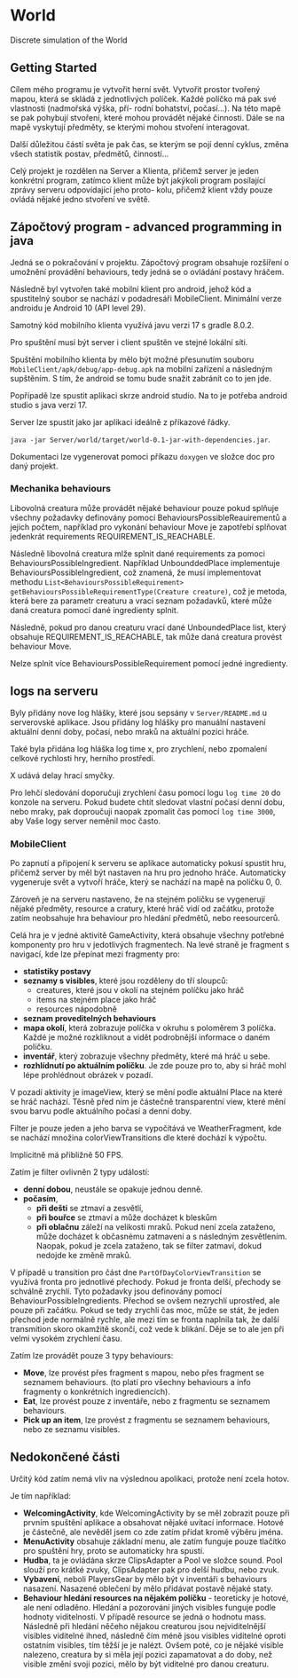 # World
Discrete simulation of the World 

## Getting Started

Cílem mého programu je vytvořit herní svět. Vytvořit prostor tvořený mapou, která se
skládá z jednotlivých políček. Každé políčko má pak své vlastnosti (nadmořská výška, pří-
rodní bohatství, počasí...).
Na této mapě se pak pohybují stvoření, které mohou provádět nějaké činnosti. Dále se na
mapě vyskytují předměty, se kterými mohou stvoření interagovat.

Další důležitou částí světa je pak čas, se kterým se pojí denní cyklus, změna všech statistik
postav, předmětů, činností...

Celý projekt je rozdělen na Server a Klienta, přičemž server je jeden konkrétní program,
zatímco klient může být jakýkoli program posílající zprávy serveru odpovídající jeho proto-
kolu, přičemž klient vždy pouze ovládá nějaké jedno stvoření ve světě.

## Zápočtový program  -  advanced programming in java

Jedná se o pokračování v projektu.
Zápočtový program obsahuje rozšíření o umožnění provádění behaviours, 
tedy jedná se o ovládání postavy hráčem.

Následně byl vytvořen také mobilní klient pro android, jehož kód a spustitelný soubor se nachází v podadresáři MobileClient.
Minimální verze androidu je Android 10 (API level 29).

Samotný kód mobilního klienta využívá javu verzi 17 s gradle 8.0.2.

Pro spuštění musí být server i client spuštěn ve stejné lokální síti.

Spuštění mobilního klienta by mělo být možné přesunutím souboru `MobileClient/apk/debug/app-debug.apk` na mobilní zařízení
a následným supštěním. S tím, že android se tomu bude snažit zabránít co to jen jde.

Popřípadě lze spustit aplikaci skrze android studio. Na to je potřeba android studio s java verzí 17.

Server lze spustit jako jar aplikaci ideálně z příkazové řádky.

`java -jar Server/world/target/world-0.1-jar-with-dependencies.jar`.

Dokumentaci lze vygenerovat pomoci příkazu `doxygen` ve složce doc pro daný projekt. 

### Mechanika behaviours

Libovolná creatura může provádět nějaké behaviour pouze pokud splňuje všechny požadavky definovány pomocí BehavioursPossibleReauirementů a jejich počtem, například pro vykonání behaviour Move je zapotřebí splňovat jedenkrát requirements REQUIREMENT_IS_REACHABLE. 

Následně libovolná creatura mlže splnit dané requirements za pomoci BehavioursPossibleIngredient. 
Například UnbounddedPlace implementuje BehavioursPossibleIngredient, což znamená, že musí implementovat methodu ```List<BehavioursPossibleRequirement> getBehavioursPossibleRequirementType(Creature creature)```, což je metoda, která bere za parametr creaturu a vrací seznam požadavků, které může daná creatura pomocí dané ingredienty splnit.

Následně, pokud pro danou creaturu vrací dané UnboundedPlace list, který obsahuje REQUIREMENT_IS_REACHABLE, tak může daná creatura provést behaviour Move.

Nelze splnit více BehavioursPossibleRequirement pomocí jedné ingredienty.

## logs na serveru

Byly přidány nove log hlášky, které jsou sepsány v `Server/README.md` u serverovské aplikace.
Jsou přidány log hlášky pro manuální nastavení aktuální denní doby, počasí,
nebo mraků na aktuální pozici hráče.

Také byla přidána log hláška log time x, pro zrychlení, nebo zpomalení celkové rychlosti hry, herního prostředí.

X udává delay hrací smyčky.

Pro lehčí sledování doporučuji zrychlení času pomocí logu `log time 20` do konzole na serveru.
Pokud budete chtít sledovat vlastní počasí denní dobu, nebo mraky, pak doproučuji naopak zpomalit čas pomocí `log time 3000`,
aby Vaše logy server neměnil moc často.


### MobileClient

Po zapnutí a připojení k serveru se aplikace automaticky pokusí spustit hru,
přičemž server by měl být nastaven na hru pro jednoho hráče.
Automaticky vygeneruje svět a vytvoří hráče, který se nachází na mapě na políčku 0, 0.

Zároveň je na serveru nastaveno, že na stejném políčku se vygenerují nějaké předměty,
resource a cratury, které hráč vidí od začátku,
protože zatím neobsahuje hra behaviour pro hledání předmětů, nebo reesourcerů.

Celá hra je v jedné aktivitě GameActivity, která obsahuje všechny potřebné komponenty pro hru v jedotlivých 
fragmentech. Na levé straně je fragment s navigací, kde lze přepínat mezi fragmenty pro:
- **statistiky postavy**
- **seznamy s visibles**, které jsou rozděleny do tří sloupců:
    - creatures, které jsou v okolí na stejném políčku jako hráč
    - items na stejném place jako hráč
    - resources nápodobně
- **seznam proveditelných behaviours**
- **mapa okolí**, která zobrazuje políčka v okruhu s poloměrem 3 políčka. Každé je možné rozkliknout a vidět podrobnější informace o daném políčku.
- **inventář**, který zobrazuje všechny předměty, které má hráč u sebe.
- **rozhlídnutí po aktuálním políčku**. Je zde pouze pro to, aby si hráč mohl lépe prohlédnout obrázek  v pozadí.

V pozadí aktivity je imageView, který se mění podle aktuální Place na které se hráč nachází.
Těsně před ním je částečně transparentní view, které mění svou barvu podle aktuálního počasí a denní doby.

Filter je pouze jeden a jeho barva se vypočítává ve WeatherFragment, kde se nachází množina colorViewTransitions dle které dochází k výpočtu.

Implicitně má přibližně 50 FPS.

Zatím je filter ovlivněn 2 typy událostí:
- **denní dobou**, neustále se opakuje jednou denně.
- **počasím**, 
    - **při dešti** se ztmaví a zesvětlí,
    - **při bouřce** se ztmaví a může docházet k bleskům
    - **při oblačnu** záleží na velikosti mraků. Pokud není zcela zataženo, může docházet k občasnému zatmavení a s následným zesvětlením. Naopak, pokud je zcela zataženo, tak se filter zatmaví, dokud nedojde ke změně mraků.
  

V případě u transition pro část dne `PartOfDayColorViewTransition` se využívá fronta pro jednotlivé přechody. Pokud je fronta delší, přechody se schválně zrychlí. Tyto požadavky jsou definovány pomocí BehaviourPossibleIngredients. Přechod se ovšem nezrychlí uprostřed, ale pouze při začátku. Pokud se tedy zrychlí čas moc, může se stát, že jeden přechod jede normálně rychle, ale mezi tím se fronta naplnila tak, že další transmition skoro okamžitě skončí, což vede k blikání. Děje se to ale jen při velmi vysokém zrychlení času. 

Zatím lze provádět pouze 3 typy behaviours:
- **Move**, lze provést přes fragment s mapou, nebo přes fragment se seznamem behaviours. (to platí pro všechny behaviours a info fragmenty o konkrétních ingrediencích).
- **Eat**, lze provést pouze z inventáře, nebo z fragmentu se seznamem behaviours.
- **Pick up an item**, lze provést z fragmentu se seznamem behaviours, nebo ze seznamu visibles.

## Nedokončené části

Určitý kód zatím nemá vliv na výslednou apolikaci, protože není zcela hotov.

Je tím například:
- **WelcomingActivity**, kde WelcomingActivity by se měl zobrazit pouze při prvním spuštění aplikace a obsahovat nějaké uvítací informace. Hotové je částečně, ale nevěděl jsem co zde zatím přidat kromě výběru jména.
- **MenuActivity** obsahuje základní menu, ale zatím funguje pouze tlačítko pro spuštění hry, proto se automaticky hra spustí.
- **Hudba**, ta je ovládána skrze ClipsAdapter a Pool ve složce sound. Pool slouží pro krátké zvuky, ClipsAdapter pak pro delší hudbu, nebo zvuk.
- **Vybavení**, neboli PlayersGear by mělo být v inventáři s behaviours nasazení. Nasazené oblečení by mělo přidávat postavě nějaké staty.
- **Behaviour hledání resources na nějakém políčku** - teoreticky je hotové, ale není odladěno. Hledání a pozorování jiných visibles funguje podle hodnoty viditelnosti. V případě resource se jedná o hodnotu mass. Následně při hledání něčeho nějakou creaturou jsou nejviditelnější visibles viditelné ihned, následně čím méně jsou visibles viditelné oproti ostatním visibles, tím těžší je je nalézt. Ovšem poté, co je nějaké visible nalezeno, creatura by si měla její pozici zapamatovat a do doby, než visible změní svoji pozici, mělo by být viditelné pro danou creaturu.